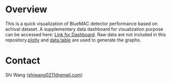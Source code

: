 Overview
========

This is a quick visualization of BlueMAC detector performance based on achival dataset. A supplementary data dashboard for visualization purpose can be accessed here: [Link for Dashboard](https://shiwang0211.shinyapps.io/Dashboard_SPMandTube/). Raw data are not included in this repository.[plotly](https://plot.ly/r/) and [data.table](https://github.com/Rdatatable/data.table) are used to generate the graphs.

Contact
=======

Shi Wang (<shiwang0211@gmail.com>)
